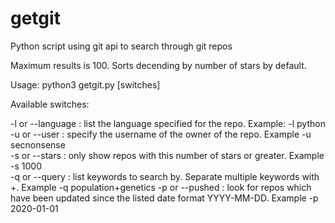 # getgit
Python script using git api to search through git repos

Maximum results is 100.  Sorts decending by number of stars by default.    

Usage: python3 getgit.py [switches]  

Available switches:

-l or --language : list the language specified for the repo.  Example: -l python  
-u or --user     : specify the username of the owner of the repo.  Example -u secnonsense  
-s or --stars    : only show repos with this number of stars or greater.  Example -s 1000  
-q or --query    : list keywords to search by. Separate multiple keywords with +.  Example -q population+genetics
-p or --pushed   : look for repos which have been updated since the listed date format YYYY-MM-DD. Example -p 2020-01-01  



